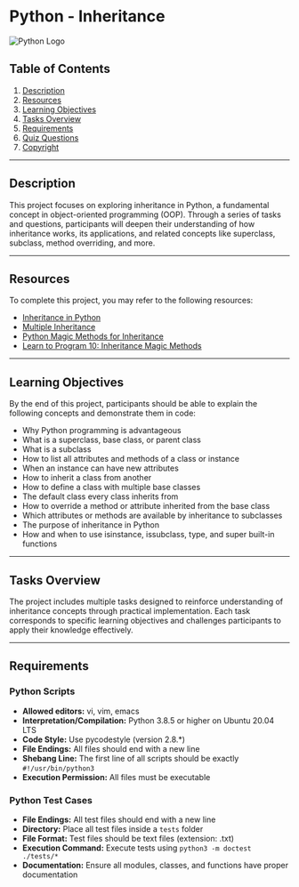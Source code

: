 # Python - Inheritance

![Python Logo](https://www.python.org/static/community_logos/python-logo.png)

## Table of Contents
1. [Description](#description)
2. [Resources](#resources)
3. [Learning Objectives](#learning-objectives)
4. [Tasks Overview](#tasks-overview)
5. [Requirements](#requirements)
6. [Quiz Questions](#quiz-questions)
7. [Copyright](#copyright)

---

## Description

This project focuses on exploring inheritance in Python, a fundamental concept in object-oriented programming (OOP). Through a series of tasks and questions, participants will deepen their understanding of how inheritance works, its applications, and related concepts like superclass, subclass, method overriding, and more.

---

## Resources

To complete this project, you may refer to the following resources:
- [Inheritance in Python](https://realpython.com/inheritance-composition-python/)
- [Multiple Inheritance](https://www.geeksforgeeks.org/multiple-inheritance-in-python/)
- [Python Magic Methods for Inheritance](https://dbader.org/blog/python-dunder-methods)
- [Learn to Program 10: Inheritance Magic Methods](https://www.youtube.com/watch?v=EiOglTERPEo)

---

## Learning Objectives

By the end of this project, participants should be able to explain the following concepts and demonstrate them in code:
- Why Python programming is advantageous
- What is a superclass, base class, or parent class
- What is a subclass
- How to list all attributes and methods of a class or instance
- When an instance can have new attributes
- How to inherit a class from another
- How to define a class with multiple base classes
- The default class every class inherits from
- How to override a method or attribute inherited from the base class
- Which attributes or methods are available by inheritance to subclasses
- The purpose of inheritance in Python
- How and when to use isinstance, issubclass, type, and super built-in functions

---

## Tasks Overview

The project includes multiple tasks designed to reinforce understanding of inheritance concepts through practical implementation. Each task corresponds to specific learning objectives and challenges participants to apply their knowledge effectively.

---

## Requirements

### Python Scripts
- **Allowed editors:** vi, vim, emacs
- **Interpretation/Compilation:** Python 3.8.5 or higher on Ubuntu 20.04 LTS
- **Code Style:** Use pycodestyle (version 2.8.*)
- **File Endings:** All files should end with a new line
- **Shebang Line:** The first line of all scripts should be exactly `#!/usr/bin/python3`
- **Execution Permission:** All files must be executable

### Python Test Cases
- **File Endings:** All test files should end with a new line
- **Directory:** Place all test files inside a `tests` folder
- **File Format:** Test files should be text files (extension: .txt)
- **Execution Command:** Execute tests using `python3 -m doctest ./tests/*`
- **Documentation:** Ensure all modules, classes, and functions have proper documentation

